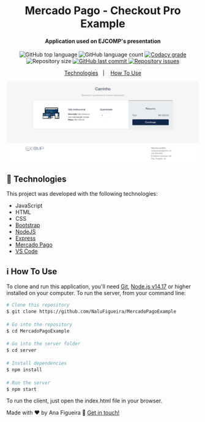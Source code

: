<h1 align="center">
    Mercado Pago - Checkout Pro Example
</h1>

<h4 align="center">
  Application used on EJCOMP's presentation
</h4>
<p align="center">
  <img alt="GitHub top language" src="https://img.shields.io/github/languages/top/NaluFigueira/MercadoPagoExample.svg">

  <img alt="GitHub language count" src="https://img.shields.io/github/languages/count/NaluFigueira/MercadoPagoExample.svg">

  <a href="https://www.codacy.com/app/NaluFigueira/MercadoPagoExample?utm_source=github.com&amp;utm_medium=referral&amp;utm_content=NaluFigueira/MercadoPagoExample&amp;utm_campaign=Badge_Grade">
    <img alt="Codacy grade" src="https://img.shields.io/codacy/grade/1b577a07dda843aba09f4bc55d1af8fc.svg">
  </a>

  <img alt="Repository size" src="https://img.shields.io/github/repo-size/NaluFigueira/MercadoPagoExample.svg">
  <a href="https://github.com/NaluFigueira/MercadoPagoExample/commits/master">
    <img alt="GitHub last commit" src="https://img.shields.io/github/last-commit/NaluFigueira/MercadoPagoExample.svg">
  </a>

  <a href="https://github.com/NaluFigueira/MercadoPagoExample/issues">
    <img alt="Repository issues" src="https://img.shields.io/github/issues/NaluFigueira/MercadoPagoExample.svg">
  </a>
</p>

<p align="center">
  <a href="#rocket-technologies">Technologies</a>&nbsp;&nbsp;&nbsp;|&nbsp;&nbsp;&nbsp;
  <a href="#information_source-how-to-use">How To Use</a>
</p>

![App Screenshot](https://github.com/NaluFigueira/MercadoPagoExample/blob/main/Home.png)

## :rocket: Technologies

This project was developed with the following technologies:

-  JavaScript
-  HTML
-  CSS
-  [Bootstrap](https://getbootstrap.com/)
-  [NodeJS][nodejs]
-  [Express](http://expressjs.com/)
-  [Mercado Pago](https://www.mercadopago.com.br/developers/pt/guides)
-  [VS Code][vc]

## :information_source: How To Use

To clone and run this application, you'll need [Git](https://git-scm.com), [Node.js v14.17][nodejs] or higher installed on your computer. To run the server, from your command line:

```bash
# Clone this repository
$ git clone https://github.com/NaluFigueira/MercadoPagoExample

# Go into the repository
$ cd MercadoPagoExample

# Go into the server folder
$ cd server

# Install dependencies
$ npm install

# Run the server
$ npm start
```

To run the client, just open the index.html file in your browser.

Made with ♥ by Ana Figueira :wave: [Get in touch!](https://www.linkedin.com/in/ana-lu%C3%ADsa-chaves-figueira-38792218a/)

[nodejs]: https://nodejs.org/
[vc]: https://code.visualstudio.com/
